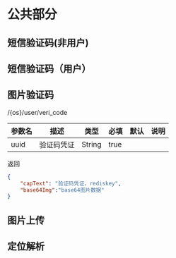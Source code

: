 # 公共部分
## 短信验证码(非用户) 
## 短信验证码（用户）
## 图片验证码

/{os}/user/veri_code

| 参数名 | 描述 | 类型 | 必填 | 默认 | 说明 |
| --------- | ---------- | ------ | ---- | ---- | --------------------------------------------- |
| uuid | 验证码凭证 | String | true ||

返回

``` json
{
    "capText": "验证码凭证，rediskey",
    "base64Img":"base64图片数据"
}
``` 
## 图片上传
## 定位解析